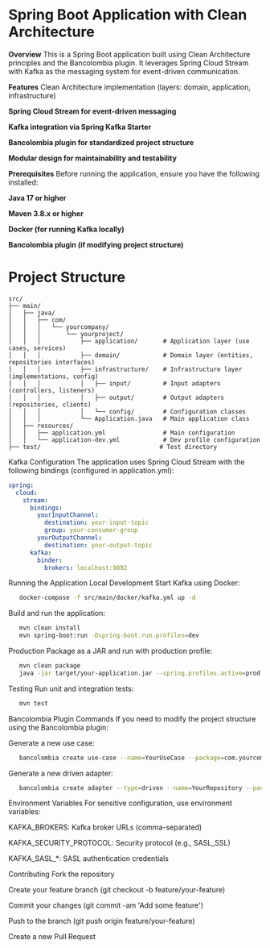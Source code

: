 # Spring Boot Application with Clean Architecture
**Overview**
This is a Spring Boot application built using Clean Architecture principles and the Bancolombia plugin. It leverages Spring Cloud Stream with Kafka as the messaging system for event-driven communication.

**Features**
Clean Architecture implementation (layers: domain, application, infrastructure)

**Spring Cloud Stream for event-driven messaging**

**Kafka integration via Spring Kafka Starter**

**Bancolombia plugin for standardized project structure**

**Modular design for maintainability and testability**

**Prerequisites**
Before running the application, ensure you have the following installed:

**Java 17 or higher**

**Maven 3.8.x or higher**

**Docker (for running Kafka locally)**

**Bancolombia plugin (if modifying project structure)**

# Project Structure
```text
src/
├── main/
│   ├── java/
│   │   ├── com/
│   │   │   └── yourcompany/
│   │   │       └── yourproject/
│   │   │           ├── application/       # Application layer (use cases, services)
│   │   │           ├── domain/            # Domain layer (entities, repositories interfaces)
│   │   │           ├── infrastructure/    # Infrastructure layer (implementations, config)
│   │   │           │   ├── input/         # Input adapters (controllers, listeners)
│   │   │           │   ├── output/        # Output adapters (repositories, clients)
│   │   │           │   └── config/        # Configuration classes
│   │   │           └── Application.java   # Main application class
│   ├── resources/
│   │   ├── application.yml                # Main configuration
│   │   └── application-dev.yml            # Dev profile configuration
├── test/                                 # Test directory
```
Kafka Configuration
The application uses Spring Cloud Stream with the following bindings (configured in application.yml):

```yaml
spring:
  cloud:
    stream:
      bindings:
        yourInputChannel:
          destination: your-input-topic
          group: your-consumer-group
        yourOutputChannel:
          destination: your-output-topic
      kafka:
        binder:
          brokers: localhost:9092
```
Running the Application
Local Development
Start Kafka using Docker:
```bash
   docker-compose -f src/main/docker/kafka.yml up -d
```
Build and run the application:

```bash
   mvn clean install
   mvn spring-boot:run -Dspring-boot.run.profiles=dev
```
Production
Package as a JAR and run with production profile:

```bash
   mvn clean package
   java -jar target/your-application.jar --spring.profiles.active=prod
```
Testing
Run unit and integration tests:

```bash
   mvn test
```
Bancolombia Plugin Commands
If you need to modify the project structure using the Bancolombia plugin:

Generate a new use case:

```bash
   bancolombia create use-case --name=YourUseCase --package=com.yourcompany.yourproject
```
Generate a new driven adapter:

```bash
   bancolombia create adapter --type=driven --name=YourRepository --package=com.yourcompany.yourproject
```
Environment Variables
For sensitive configuration, use environment variables:

KAFKA_BROKERS: Kafka broker URLs (comma-separated)

KAFKA_SECURITY_PROTOCOL: Security protocol (e.g., SASL_SSL)

KAFKA_SASL_*: SASL authentication credentials

Contributing
Fork the repository

Create your feature branch (git checkout -b feature/your-feature)

Commit your changes (git commit -am 'Add some feature')

Push to the branch (git push origin feature/your-feature)

Create a new Pull Request
